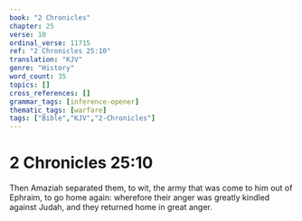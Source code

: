 ```yaml
---
book: "2 Chronicles"
chapter: 25
verse: 10
ordinal_verse: 11715
ref: "2 Chronicles 25:10"
translation: "KJV"
genre: "History"
word_count: 35
topics: []
cross_references: []
grammar_tags: [inference-opener]
thematic_tags: [warfare]
tags: ["Bible","KJV","2-Chronicles"]
---
```


# 2 Chronicles 25:10

Then Amaziah separated them, to wit, the army that was come to him out of Ephraim, to go home again: wherefore their anger was greatly kindled against Judah, and they returned home in great anger.

